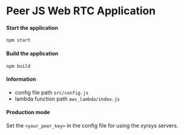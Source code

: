 # Peer JS Web RTC Application
#### Start the application
`npm start`
#### Build the application
`npm build`

#### Information
- config file path `src/config.js`
- lambda function path `aws_lambda/index.js`

#### Production mode
Set the `<your_peer_key>` in the config file for using the xyrsys servers.

